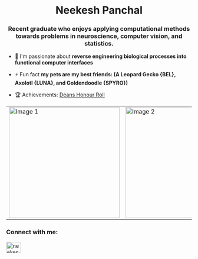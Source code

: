 <h1 align="center">Neekesh Panchal</h1>
<h3 align="center">Recent graduate who enjoys applying computational methods towards problems in neuroscience, computer vision, and statistics.</h3>

- 💬 I'm passionate about **reverse engineering biological processes into functional computer interfaces**

- ⚡ Fun fact **my pets are my best friends: (A Leopard Gecko {BEL}, Axolotl {LUNA}, and Goldendoodle {SPYRO})**

- 🏆 Achievements: [Deans Honour Roll](https://www.wlu.ca/academics/faculties/faculty-of-science/assets/resources/faculty-of-science-deans-honour-roll-2021-22.html)

<table align="center">
  <tr>
    <td><img src="https://github.com/neekeshpanchal/neekeshpanchal/assets/80868396/f2444238-dee7-498f-a735-f62df8c82a1d" alt="Image 1" width="300"/></td>
    <td><img src="https://github.com/neekeshpanchal/neekeshpanchal/assets/80868396/896b5841-c51a-423d-b0cf-b3dd32ac7d51" alt="Image 2" width="300"/></td>
    <td><img src="https://github.com/neekeshpanchal/neekeshpanchal/assets/80868396/f2441081-d4be-4ac0-b8b2-cb9ef741751a" alt="Image 3" width="300"/></td>
  </tr>
</table>


<h3 align="left">Connect with me:</h3>
<p align="left">
<a href="https://linkedin.com/in/neekeshpanchal" target="blank"><img align="center" src="https://raw.githubusercontent.com/rahuldkjain/github-profile-readme-generator/master/src/images/icons/Social/linked-in-alt.svg" alt="neekeshpanchal" height="30" width="40" /></a>
</p>
